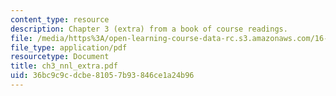 ```yaml
---
content_type: resource
description: Chapter 3 (extra) from a book of course readings.
file: /media/https%3A/open-learning-course-data-rc.s3.amazonaws.com/16-30-estimation-and-control-of-aerospace-systems-spring-2004/36bc9c9cdcbe81057b93846ce1a24b96_ch3_nnl_extra.pdf
file_type: application/pdf
resourcetype: Document
title: ch3_nnl_extra.pdf
uid: 36bc9c9c-dcbe-8105-7b93-846ce1a24b96
---
```

